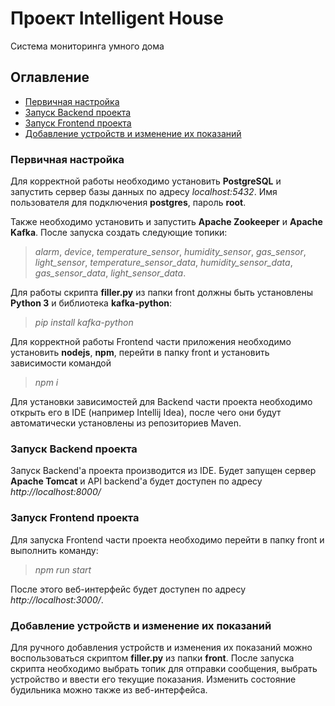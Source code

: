 # Проект Intelligent HouseСистема мониторинга умного дома## Оглавление- [Первичная настройка](#первичная-настройка)- [Запуск Backend проекта](#запуск-backend-проекта)- [Запуск Frontend проекта](#запуск-frontend-проекта)- [Добавление устройств  и изменение их показаний](#добавление-устройств-и-изменение-их-показаний)### Первичная настройкаДля корректной работы необходимо установить **PostgreSQL** и запустить сервер базы данных по адресу *localhost:5432*. Имя пользователя для подключения **postgres**, пароль **root**.Также необходимо установить и запустить **Apache Zookeeper** и **Apache Kafka**. После запуска создать следующие топики:>*alarm*, *device*, *temperature\_sensor*, *humidity\_sensor*, *gas\_sensor*, *light\_sensor*, >*temperature\_sensor\_data*, *humidity\_sensor\_data*, *gas\_sensor\_data*, *light\_sensor\_data*.Для работы скрипта **filler.py** из папки front должны быть установлены **Python 3** и библиотека **kafka-python**:> *pip install kafka-python*Для корректной работы Frontend части приложения необходимо установить **nodejs**, **npm**, перейти в папку front и установить зависимости командой > *npm i*Для установки зависимостей для Backend части проекта необходимо открыть его в IDE (например Intellij Idea), после чего они будут автоматически установлены из репозиториев Maven.### Запуск Backend проектаЗапуск Backend'а проекта производится из IDE. Будет запущен сервер **Apache Tomcat** и API backend'а будет доступен по адресу *http://localhost:8000/*### Запуск Frontend проектаДля запуска Frontend части проекта необходимо перейти в папку front и выполнить команду:> *npm run start*После этого веб-интерфейс будет доступен по адресу *http://localhost:3000/*.### Добавление устройств и изменение их показанийДля ручного добавления устройств и изменения их показаний можно воспользоваться скриптом **filler.py** из папки **front**. После запуска скрипта необходимо выбрать топик для отправки сообщения, выбрать устройство и ввести его текущие показания. Изменить состояние будильника можно также из веб-интерфейса.